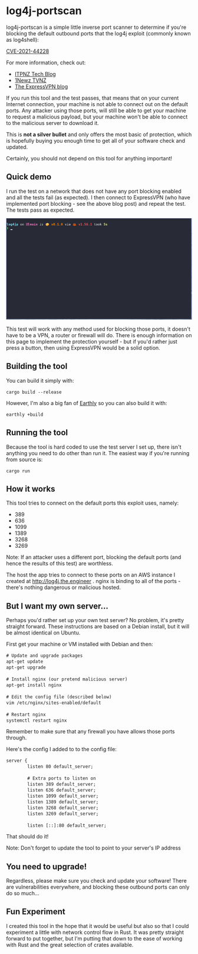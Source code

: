 # log4j-portscan

log4j-portscan is a simple little inverse port scanner to determine if you're blocking the default
outbound ports that the log4j exploit (commonly known as log4shell):

[CVE-2021-44228](https://nvd.nist.gov/vuln/detail/CVE-2021-44228)

For more information, check out:

* [ITPNZ Tech Blog](https://techblog.nz/2771-Log4J-When-your-tools-turn-against-you)
* [1Newz TVNZ](https://www.1news.co.nz/2021/12/13/cert-nz-says-new-cyber-threat-being-actively-exploited/)
* [The ExpressVPN blog](https://expressvpn.com/blog/log4shell-protection)

If you run this tool and the test passes, that means that on your current Internet connection, your machine is
not able to connect out on the default ports. Any attacker using those ports, will still be able to get your machine
to request a malicious payload, but your machine won't be able to connect to the malicious server to download it.

This is **not a silver bullet** and only offers the most basic of protection, which is hopefully buying you enough time
to get all of your software check and updated.

Certainly, you should not depend on this tool for anything important!

## Quick demo

I run the test on a network that does not have any port blocking enabled and all the tests fail (as expected). I then 
connect to ExpressVPN (who have implemented port blocking - see the above blog post) and repeat the test. The tests pass
as expected.

<p align="center">

![](demo/scanning.gif)

</p>

This test will work with any method used for blocking those ports, it doesn't have to be a VPN, a router or firewall will do.
There is enough information on this page to implement the protection yourself - but if you'd rather just press a button, then
using ExpressVPN would be a solid option.

## Building the tool

You can build it simply with:

    cargo build --release


However, I'm also a big fan of [Earthly](https://earthly.dev) so you can also build it with:

    earthly +build


## Running the tool

Because the tool is hard coded to use the test server I set up, there isn't anything you need
to do other than run it. The easiest way if you're running from source is:

    cargo run


## How it works

This tool tries to connect on the default ports this exploit uses, namely:

* 389
* 636
* 1099
* 1389
* 3268
* 3269

Note: If an attacker uses a different port, blocking the default ports
      (and hence the results of this test) are worthless.

The host the app tries to connect to these ports on an AWS instance I
created at http://log4j.the.engineer . nginx is binding to all of the
ports - there's nothing dangerous or malicious hosted.

## But I want my own server...

Perhaps you'd rather set up your own test server? No problem, it's pretty
straight forward. These instructions are based on a Debian install, but it
will be almost identical on Ubuntu.

First get your machine or VM installed with Debian and then:

    # Update and upgrade packages
    apt-get update
    apt-get upgrade

    # Install nginx (our pretend malicious server)
    apt-get install nginx

    # Edit the config file (described below)
    vim /etc/nginx/sites-enabled/default

    # Restart nginx
    systemctl restart nginx

Remember to make sure that any firewall you have allows those ports through.

Here's the config I added to to the config file:

    server {
            listen 80 default_server;

            # Extra ports to listen on
            listen 389 default_server;
            listen 636 default_server;
            listen 1099 default_server;
            listen 1389 default_server;
            listen 3268 default_server;
            listen 3269 default_server;

            listen [::]:80 default_server;

That should do it!

Note: Don't forget to update the tool to point to your server's IP address 

## You need to upgrade!

Regardless, please make sure you check and update your software! There
are vulnerabilities everywhere, and blocking these outbound ports can only
do so much...


## Fun Experiment
I created this tool in the hope that it would be useful but also so that I
could experiment a little with network control flow in Rust. It was pretty
straight forward to put together, but I'm putting that down to the ease of
working with Rust and the great selection of crates available.